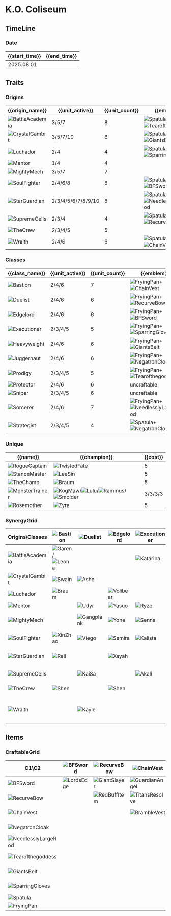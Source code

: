 # K.O. Coliseum

## TimeLine
### Date
| {{start_time}} | {{end_time}} |
| -              | -            |
| 2025.08.01     |              |

## Traits
### Origins
| {{origin_name}}                                                     | {{unit_active}}    | {{unit_count}} | {{emblem}}                                                                                                          | {{desc}} |
| -                                                                   | -                  | -              | -                                                                                                                   | -        |
| ![BattleAcademia](../tfttraits/icon/set15/BattleAcademiaEmblem.png) | 3/5/7              | 8              | ![Spatula](../tftitems/icon/set15/Spatula.png)+![Tearofthegoddess](../tftitems/icon/set15/Tearofthegoddess.png)     |          |
| ![CrystalGambit](../tfttraits/icon/set15/CrystalGambitEmblem.png)   | 3/5/7/10           | 6              | ![Spatula](../tftitems/icon/set15/Spatula.png)+![GiantsBelt](../tftitems/icon/set15/GiantsBelt.png)                 |          |
| ![Luchador](../tfttraits/icon/set15/LuchadorEmblem.png)             | 2/4                | 4              | ![Spatula](../tftitems/icon/set15/Spatula.png)+![SparringGloves](../tftitems/icon/set15/SparringGloves.png)         |          |
| ![Mentor](../tfttraits/icon/set15/Mentor.svg)                       | 1/4                | 4              |                                                                                                                     |          |
| ![MightyMech](../tfttraits/icon/set15/MightyMech.svg)               | 3/5/7              | 7              |                                                                                                                     |          |
| ![SoulFighter](../tfttraits/icon/set15/SoulFighterEmblem.png)       | 2/4/6/8            | 8              | ![Spatula](../tftitems/icon/set15/Spatula.png)+![BFSword](../tftitems/icon/set15/BFSword.png)                       |          |
| ![StarGuardian](../tfttraits/icon/set15/StarGuardianEmblem.png)     | 2/3/4/5/6/7/8/9/10 | 8              | ![Spatula](../tftitems/icon/set15/Spatula.png)+![NeedlesslyLargeRod](../tftitems/icon/set15/NeedlesslyLargeRod.png) |          |
| ![SupremeCells](../tfttraits/icon/set15/SupremeCellsEmblem.png)     | 2/3/4              | 4              | ![Spatula](../tftitems/icon/set15/Spatula.png)+![RecurveBow](../tftitems/icon/set15/RecurveBow.png)                 |          |
| ![TheCrew](../tfttraits/icon/set15/TheCrew.svg)                     | 2/3/4/5            | 5              |                                                                                                                     |          |
| ![Wraith](../tfttraits/icon/set15/WraithEmblem.png)                 | 2/4/6              | 6              | ![Spatula](../tftitems/icon/set15/Spatula.png)+![ChainVest](../tftitems/icon/set15/ChainVest.png)                   |          |

### Classes
| {{class_name}}                                                | {{unit_active}} | {{unit_count}} | {{emblem}}                                                                                                              | {{desc}} |
| -                                                             | -               | -              | -                                                                                                                       | -        |
| ![Bastion](../tfttraits/icon/set15/BastionEmblem.png)         | 2/4/6           | 7              | ![FryingPan](../tftitems/icon/set15/FryingPan.png)+![ChainVest](../tftitems/icon/set15/ChainVest.png)                   |          |
| ![Duelist](../tfttraits/icon/set15/DuelistEmblem.png)         | 2/4/6           | 6              | ![FryingPan](../tftitems/icon/set15/FryingPan.png)+![RecurveBow](../tftitems/icon/set15/RecurveBow.png)                 |          |
| ![Edgelord](../tfttraits/icon/set15/EdgelordEmblem.png)       | 2/4/6           | 6              | ![FryingPan](../tftitems/icon/set15/FryingPan.png)+![BFSword](../tftitems/icon/set15/BFSword.png)                       |          |
| ![Executioner](../tfttraits/icon/set15/ExecutionerEmblem.png) | 2/3/4/5         | 5              | ![FryingPan](../tftitems/icon/set15/FryingPan.png)+![SparringGloves](../tftitems/icon/set15/SparringGloves.png)         |          |
| ![Heavyweight](../tfttraits/icon/set15/HeavyweightEmblem.png) | 2/4/6           | 6              | ![FryingPan](../tftitems/icon/set15/FryingPan.png)+![GiantsBelt](../tftitems/icon/set15/GiantsBelt.png)                 |          |
| ![Juggernaut](../tfttraits/icon/set15/JuggernautEmblem.png)   | 2/4/6           | 6              | ![FryingPan](../tftitems/icon/set15/FryingPan.png)+![NegatronCloak](../tftitems/icon/set15/NegatronCloak.png)           |          |
| ![Prodigy](../tfttraits/icon/set15/ProdigyEmblem.png)         | 2/3/4/5         | 5              | ![FryingPan](../tftitems/icon/set15/FryingPan.png)+![Tearofthegoddess](../tftitems/icon/set15/Tearofthegoddess.png)     |          |
| ![Protector](../tfttraits/icon/set15/ProtectorEmblemItem.png) | 2/4/6           | 6              | uncraftable                                                                                                             |          |
| ![Sniper](../tfttraits/icon/set15/SniperEmblemItem.png)       | 2/3/4/5         | 6              | uncraftable                                                                                                             |          |
| ![Sorcerer](../tfttraits/icon/set15/SorcererEmblem.png)       | 2/4/6           | 7              | ![FryingPan](../tftitems/icon/set15/FryingPan.png)+![NeedlesslyLargeRod](../tftitems/icon/set15/NeedlesslyLargeRod.png) |          |
| ![Strategist](../tfttraits/icon/set15/StrategistEmblem.png)   | 2/3/4/5         | 4              | ![Spatula](../tftitems/icon/set15/Spatula.png)+![NegatronCloak](../tftitems/icon/set15/NegatronCloak.png)               |          |

### Unique
| {{name}}                                                      | {{champion}}                                                                                                                                                                                      | {{cost}} |
| -                                                             | -                                                                                                                                                                                                 | -        |
| ![RogueCaptain](../tfttraits/icon/set15/RogueCaptain.svg)     | ![TwistedFate](../tftchampions/icon/set15/TwistedFate.jpg)                                                                                                                                        | 5        |
| ![StanceMaster](../tfttraits/icon/set15/StanceMaster.svg)     | ![LeeSin](../tftchampions/icon/set15/LeeSin.jpg)                                                                                                                                                  | 5        |
| ![TheChamp](../tfttraits/icon/set15/TheChamp.svg)             | ![Braum](../tftchampions/icon/set15/Braum.jpg)                                                                                                                                                    | 5        |
| ![MonsterTrainer](../tfttraits/icon/set15/MonsterTrainer.svg) | ![KogMaw](../tftchampions/icon/set15/KogMaw.jpg)/![Lulu](../tftchampions/icon/set15/Lulu.jpg)/![Rammus](../tftchampions/icon/set15/Rammus.jpg)/![Smolder](../tftchampions/icon/set15/Smolder.jpg) | 3/3/3/3  |
| ![Rosemother](../tfttraits/icon/set15/Rosemother.svg)         | ![Zyra](../tftchampions/icon/set15/Zyra.jpg)                                                                                                                                                      | 5        |

### SynergyGrid
| Origins\Classes                                                     | ![Bastion](../tfttraits/icon/set15/BastionEmblem.png)                                         | ![Duelist](../tfttraits/icon/set15/DuelistEmblem.png)  | ![Edgelord](../tfttraits/icon/set15/EdgelordEmblem.png) | ![Executioner](../tfttraits/icon/set15/ExecutionerEmblem.png) | ![Heavyweight](../tfttraits/icon/set15/HeavyweightEmblem.png) | ![Juggernaut](../tfttraits/icon/set15/JuggernautEmblem.png)                                     | ![Prodigy](../tfttraits/icon/set15/ProdigyEmblem.png)                                                   | ![Protector](../tfttraits/icon/set15/ProtectorEmblemItem.png) | ![Sniper](../tfttraits/icon/set15/SniperEmblemItem.png)                                     | ![Sorcerer](../tfttraits/icon/set15/SorcererEmblem.png)                                         | ![Strategist](../tfttraits/icon/set15/StrategistEmblem.png) |
| -                                                                   | -                                                                                             | -                                                      | -                                                       | -                                                             | -                                                             | -                                                                                               | -                                                                                                       | -                                                             | -                                                                                           | -                                                                                               | -                                                           |
| ![BattleAcademia](../tfttraits/icon/set15/BattleAcademiaEmblem.png) | ![Garen](../tftchampions/icon/set15/Garen.jpg)/![Leona](../tftchampions/icon/set15/Leona.jpg) |                                                        |                                                         | ![Katarina](../tftchampions/icon/set15/Katarina.jpg)          | ![Jayce](../tftchampions/icon/set15/Jayce.jpg)                |                                                                                                 | ![Ezreal](../tftchampions/icon/set15/Ezreal.jpg)/![Yuumi](../tftchampions/icon/set15/Yuumi.jpg)         | ![Rakan](../tftchampions/icon/set15/Rakan.jpg)                | ![Caitlyn](../tftchampions/icon/set15/Caitlyn.jpg)                                          |                                                                                                 |                                                             |
| ![CrystalGambit](../tfttraits/icon/set15/CrystalGambitEmblem.png)   | ![Swain](../tftchampions/icon/set15/Swain.jpg)                                                | ![Ashe](../tftchampions/icon/set15/Ashe.jpg)           |                                                         |                                                               |                                                               | ![Vi](../tftchampions/icon/set15/Vi.jpg)                                                        | ![Syndra](../tftchampions/icon/set15/Syndra.jpg)                                                        | ![Janna](../tftchampions/icon/set15/Janna.jpg)                |                                                                                             | ![Swain](../tftchampions/icon/set15/Swain.jpg)                                                  | ![Janna](../tftchampions/icon/set15/Janna.jpg)              |
| ![Luchador](../tfttraits/icon/set15/LuchadorEmblem.png)             | ![Braum](../tftchampions/icon/set15/Braum.jpg)                                                |                                                        | ![Volibear](../tftchampions/icon/set15/Volibear.jpg)    |                                                               |                                                               | ![DrMundo](../tftchampions/icon/set15/DrMundo.jpg)                                              |                                                                                                         |                                                               | ![Gnar](../tftchampions/icon/set15/Gnar.jpg)                                                |                                                                                                 |                                                             |
| ![Mentor](../tfttraits/icon/set15/Mentor.svg)                       |                                                                                               | ![Udyr](../tftchampions/icon/set15/Udyr.jpg)           | ![Yasuo](../tftchampions/icon/set15/Yasuo.jpg)          | ![Ryze](../tftchampions/icon/set15/Ryze.jpg)                  | ![Kobuko](../tftchampions/icon/set15/Kobuko.jpg)              | ![Udyr](../tftchampions/icon/set15/Udyr.jpg)                                                    |                                                                                                         |                                                               |                                                                                             |                                                                                                 | ![Ryze](../tftchampions/icon/set15/Ryze.jpg)                |
| ![MightyMech](../tfttraits/icon/set15/MightyMech.svg)               |                                                                                               | ![Gangplank](../tftchampions/icon/set15/Gangplank.jpg) | ![Yone](../tftchampions/icon/set15/Yone.jpg)            | ![Senna](../tftchampions/icon/set15/Senna.jpg)                | ![Aatrox](../tftchampions/icon/set15/Aatrox.jpg)              | ![Aatrox](../tftchampions/icon/set15/Aatrox.jpg)                                                |                                                                                                         |                                                               |                                                                                             | ![Karma](../tftchampions/icon/set15/Karma.jpg)/![Lucian](../tftchampions/icon/set15/Lucian.jpg) | ![JarvanIV](../tftchampions/icon/set15/JarvanIV.jpg)        |
| ![SoulFighter](../tfttraits/icon/set15/SoulFighterEmblem.png)       | ![XinZhao](../tftchampions/icon/set15/XinZhao.jpg)                                            | ![Viego](../tftchampions/icon/set15/Viego.jpg)         | ![Samira](../tftchampions/icon/set15/Samira.jpg)        | ![Kalista](../tftchampions/icon/set15/Kalista.jpg)            |                                                               | ![Naafiri](../tftchampions/icon/set15/Naafiri.jpg)/![Sett](../tftchampions/icon/set15/Sett.jpg) |                                                                                                         |                                                               |                                                                                             | ![Gwen](../tftchampions/icon/set15/Gwen.jpg)/![Lux](../tftchampions/icon/set15/Lux.jpg)         |                                                             |
| ![StarGuardian](../tfttraits/icon/set15/StarGuardianEmblem.png)     | ![Rell](../tftchampions/icon/set15/Rell.jpg)                                                  |                                                        | ![Xayah](../tftchampions/icon/set15/Xayah.jpg)          |                                                               | ![Poppy](../tftchampions/icon/set15/Poppy.jpg)                |                                                                                                 | ![Seraphine](../tftchampions/icon/set15/Seraphine.jpg)/![Syndra](../tftchampions/icon/set15/Syndra.jpg) | ![Neeko](../tftchampions/icon/set15/Neeko.jpg)                | ![Jinx](../tftchampions/icon/set15/Jinx.jpg)                                                | ![Ahri](../tftchampions/icon/set15/Ahri.jpg)                                                    |                                                             |
| ![SupremeCells](../tfttraits/icon/set15/SupremeCellsEmblem.png)     |                                                                                               | ![KaiSa](../tftchampions/icon/set15/KaiSa.jpg)         |                                                         | ![Akali](../tftchampions/icon/set15/Akali.jpg)                | ![Darius](../tftchampions/icon/set15/Darius.jpg)              |                                                                                                 |                                                                                                         | ![Kennen](../tftchampions/icon/set15/Kennen.jpg)              |                                                                                             | ![Kennen](../tftchampions/icon/set15/Kennen.jpg)                                                |                                                             |
| ![TheCrew](../tfttraits/icon/set15/TheCrew.svg)                     | ![Shen](../tftchampions/icon/set15/Shen.jpg)                                                  |                                                        | ![Shen](../tftchampions/icon/set15/Shen.jpg)            |                                                               |                                                               |                                                                                                 |                                                                                                         | ![Malphite](../tftchampions/icon/set15/Malphite.jpg)          | ![Sivir](../tftchampions/icon/set15/Sivir.jpg)                                              |                                                                                                 | ![Ziggs](../tftchampions/icon/set15/Ziggs.jpg)              |
| ![Wraith](../tfttraits/icon/set15/WraithEmblem.png)                 |                                                                                               | ![Kayle](../tftchampions/icon/set15/Kayle.jpg)         |                                                         |                                                               | ![Zac](../tftchampions/icon/set15/Zac.jpg)                    |                                                                                                 | ![Malzahar](../tftchampions/icon/set15/Malzahar.jpg)                                                    | ![KSante](../tftchampions/icon/set15/KSante.jpg)              | ![Jhin](../tftchampions/icon/set15/Jhin.jpg)/![Varus](../tftchampions/icon/set15/Varus.jpg) |                                                                                                 |                                                             |

## Items
### CraftableGrid
| C1\C2                                                                | ![BFSword](../tftitems/icon/set15/BFSword.png)     | ![RecurveBow](../tftitems/icon/set15/RecurveBow.png)   | ![ChainVest](../tftitems/icon/set15/ChainVest.png)         | ![NegatronCloak](../tftitems/icon/set15/NegatronCloak.png)       | ![NeedlesslyLargeRod](../tftitems/icon/set15/NeedlesslyLargeRod.png) | ![Tearofthegoddess](../tftitems/icon/set15/Tearofthegoddess.png) | ![GiantsBelt](../tftitems/icon/set15/GiantsBelt.png)         | ![SparringGloves](../tftitems/icon/set15/SparringGloves.png) | ![Spatula](../tftitems/icon/set15/Spatula.png)                           | ![FryingPan](../tftitems/icon/set15/FryingPan.png)                 |
| -                                                                    | -                                                  | -                                                      | -                                                          | -                                                                | -                                                                    | -                                                                | -                                                            | -                                                            | -                                                                        | -                                                                  |
| ![BFSword](../tftitems/icon/set15/BFSword.png)                       | ![LordsEdge](../tftitems/icon/set15/LordsEdge.png) | ![GiantSlayer](../tftitems/icon/set15/GiantSlayer.png) | ![GuardianAngel](../tftitems/icon/set15/GuardianAngel.png) | ![Bloodthirster](../tftitems/icon/set15/Bloodthirster.png)       | ![HextechGunblade](../tftitems/icon/set15/HextechGunblade.png)       | ![SpearofShojin](../tftitems/icon/set15/SpearofShojin.png)       | ![SteraksGage](../tftitems/icon/set15/SteraksGage.png)       | ![InfinityEdge](../tftitems/icon/set15/InfinityEdge.png)     | ![SoulFighterEmblem](../tftitems/icon/set15/SoulFighterEmblem.png)       | ![EdgelordEmblem](../tftitems/icon/set15/EdgelordEmblem.png)       |
| ![RecurveBow](../tftitems/icon/set15/RecurveBow.png)                 |                                                    | ![RedBuffItem](../tftitems/icon/set15/RedBuffItem.png) | ![TitansResolve](../tftitems/icon/set15/TitansResolve.png) | ![RunaansHurricane](../tftitems/icon/set15/RunaansHurricane.png) | ![GuinsoosRageblade](../tftitems/icon/set15/GuinsoosRageblade.png)   | ![VoidStaff](../tftitems/icon/set15/VoidStaff.png)               | ![NashorsTooth](../tftitems/icon/set15/NashorsTooth.png)     | ![LastWhisper](../tftitems/icon/set15/LastWhisper.png)       | ![SupremeCellsEmblem](../tftitems/icon/set15/SupremeCellsEmblem.png)     | ![DuelistEmblem](../tftitems/icon/set15/DuelistEmblem.png)         |
| ![ChainVest](../tftitems/icon/set15/ChainVest.png)                   |                                                    |                                                        | ![BrambleVest](../tftitems/icon/set15/BrambleVest.png)     | ![IronWill](../tftitems/icon/set15/IronWill.png)                 | ![Crownguard](../tftitems/icon/set15/Crownguard.png)                 | ![Fimbulwinter](../tftitems/icon/set15/Fimbulwinter.png)         | ![SunfireCape](../tftitems/icon/set15/SunfireCape.png)       | ![SteadfastHeart](../tftitems/icon/set15/SteadfastHeart.png) | ![WraithEmblem](../tftitems/icon/set15/WraithEmblem.png)                 | ![BastionEmblem](../tftitems/icon/set15/BastionEmblem.png)         |
| ![NegatronCloak](../tftitems/icon/set15/NegatronCloak.png)           |                                                    |                                                        |                                                            | ![DragonsClaw](../tftitems/icon/set15/DragonsClaw.png)           | ![IonicSpark](../tftitems/icon/set15/IonicSpark.png)                 | ![AdaptiveHelm](../tftitems/icon/set15/AdaptiveHelm.png)         | ![Evenshroud](../tftitems/icon/set15/Evenshroud.png)         | ![Quicksilver](../tftitems/icon/set15/Quicksilver.png)       | ![StrategistEmblem](../tftitems/icon/set15/StrategistEmblem.png)         | ![JuggernautEmblem](../tftitems/icon/set15/JuggernautEmblem.png)   |
| ![NeedlesslyLargeRod](../tftitems/icon/set15/NeedlesslyLargeRod.png) |                                                    |                                                        |                                                            |                                                                  | ![RabadonsDeathcap](../tftitems/icon/set15/RabadonsDeathcap.png)     | ![LudensEcho](../tftitems/icon/set15/LudensEcho.png)             | ![Morellonomicon](../tftitems/icon/set15/Morellonomicon.png) | ![ArcaneGauntlet](../tftitems/icon/set15/ArcaneGauntlet.png) | ![StarGuardianEmblem](../tftitems/icon/set15/StarGuardianEmblem.png)     | ![SorcererEmblem](../tftitems/icon/set15/SorcererEmblem.png)       |
| ![Tearofthegoddess](../tftitems/icon/set15/Tearofthegoddess.png)     |                                                    |                                                        |                                                            |                                                                  |                                                                      | ![BlueSentinel](../tftitems/icon/set15/BlueSentinel.png)         | ![Redemption](../tftitems/icon/set15/Redemption.png)         | ![HandofJustice](../tftitems/icon/set15/HandofJustice.png)   | ![BattleAcademiaEmblem](../tftitems/icon/set15/BattleAcademiaEmblem.png) | ![ProdigyEmblem](../tftitems/icon/set15/ProdigyEmblem.png)         |
| ![GiantsBelt](../tftitems/icon/set15/GiantsBelt.png)                 |                                                    |                                                        |                                                            |                                                                  |                                                                      |                                                                  | ![WarmogsArmor](../tftitems/icon/set15/WarmogsArmor.png)     | ![Guardbreaker](../tftitems/icon/set15/Guardbreaker.png)     | ![CrystalGambitEmblem](../tftitems/icon/set15/CrystalGambitEmblem.png)   | ![HeavyweightEmblem](../tftitems/icon/set15/HeavyweightEmblem.png) |
| ![SparringGloves](../tftitems/icon/set15/SparringGloves.png)         |                                                    |                                                        |                                                            |                                                                  |                                                                      |                                                                  |                                                              | ![ThiefsGloves](../tftitems/icon/set15/ThiefsGloves.png)     | ![LuchadorEmblem](../tftitems/icon/set15/LuchadorEmblem.png)             | ![ExecutionerEmblem](../tftitems/icon/set15/ExecutionerEmblem.png) |
| ![Spatula](../tftitems/icon/set15/Spatula.png)                       |                                                    |                                                        |                                                            |                                                                  |                                                                      |                                                                  |                                                              |                                                              | ![ForceofNature](../tftitems/icon/set15/ForceofNature.png)               | ![TacticiansCape](../tftitems/icon/set15/TacticiansCape.png)       |
| ![FryingPan](../tftitems/icon/set15/FryingPan.png)                   |                                                    |                                                        |                                                            |                                                                  |                                                                      |                                                                  |                                                              |                                                              |                                                                          | ![TacticiansShield](../tftitems/icon/set15/TacticiansShield.png)   |